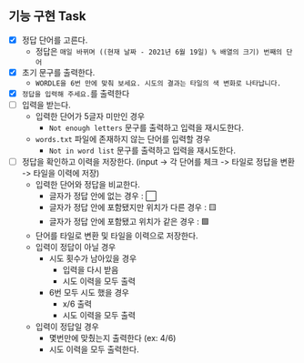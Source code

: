 ## 기능 구현 Task
- [X] 정답 단어를 고른다.
  - 정답은 `매일 바뀌며 ((현재 날짜 - 2021년 6월 19일) % 배열의 크기) 번째의 단어`
- [X] 초기 문구를 출력한다.
  - `WORDLE을 6번 만에 맞춰 보세요. 시도의 결과는 타일의 색 변화로 나타납니다.`
- [X] `정답을 입력해 주세요.`를 출력한다
- [ ] 입력을 받는다.
  - 입력한 단어가 5글자 미만인 경우
    - `Not enough letters` 문구를 출력하고 입력을 재시도한다.
  - `words.txt` 파일에 존재하지 않는 단어를 입력할 경우
    - `Not in word list` 문구를 출력하고 입력을 재시도한다.
- [ ] 정답을 확인하고 이력을 저장한다. (input -> 각 단어를 체크 -> 타일로 정답을 변환 -> 타일을 이력에 저장)
  - 입력한 단어와 정답을 비교한다.
    - 글자가 정답 안에 없는 경우 : ⬜
    - 글자가 정답 안에 포함됐지만 위치가 다른 경우 : 🟨
    - 글자가 정답 안에 포함됐고 위치가 같은 경우 : 🟩
  - 단어를 타일로 변환 및 타일을 이력으로 저장한다.
  - 입력이 정답이 아닐 경우
    - 시도 횟수가 남아있을 경우
      - 입력을 다시 받음
      - 시도 이력을 모두 출력
    - 6번 모두 시도 했을 경우
      - x/6 출력
      - 시도 이력을 모두 출력
  - 입력이 정답일 경우
    - 몇번만에 맞췄는지 출력한다 (ex: 4/6)
    - 시도 이력을 모두 출력한다.
